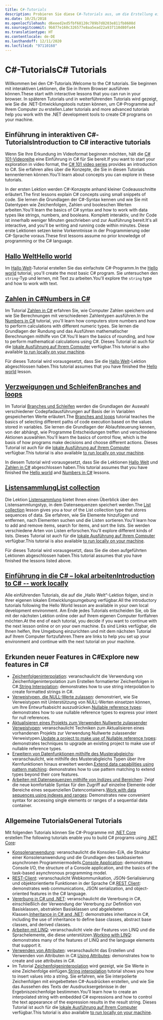 ```yaml
---
title: C#-Tutorials
description: Probieren Sie diese C#-Tutorials aus, um die Erstellung eines C#-Programms und die C#-Sprachfeatures zu erlernen.
ms.date: 10/25/2018
ms.openlocfilehash: d6eeed2ed5fbf68120c789b7d8203e811fb8608d
ms.sourcegitcommit: 9b877e160c326577e8aa5ead22a937110d80fa44
ms.translationtype: HT
ms.contentlocale: de-DE
ms.lasthandoff: 12/11/2020
ms.locfileid: "97110168"
---
```

# <a name="c-tutorials"></a><span data-ttu-id="7743b-103">C#-Tutorials</span><span class="sxs-lookup"><span data-stu-id="7743b-103">C# Tutorials</span></span>

<span data-ttu-id="7743b-104">Willkommen bei den C#-Tutorials.</span><span class="sxs-lookup"><span data-stu-id="7743b-104">Welcome to the C# tutorials.</span></span> <span data-ttu-id="7743b-105">Sie beginnen mit interaktiven Lektionen, die Sie in Ihrem Browser ausführen können.</span><span class="sxs-lookup"><span data-stu-id="7743b-105">These start with interactive lessons that you can run in your browser.</span></span> <span data-ttu-id="7743b-106">In späteren Tutorials und in weiterführenden Tutorials wird gezeigt, wie Sie die .NET-Entwicklungstools nutzen können, um C#-Programme auf Ihrem Computer zu erstellen.</span><span class="sxs-lookup"><span data-stu-id="7743b-106">Later tutorials and more advanced tutorials help you work with the .NET development tools to create C# programs on your machine.</span></span>

## <a name="introduction-to-c-interactive-tutorials"></a><span data-ttu-id="7743b-107">Einführung in interaktiven C#-Tutorials</span><span class="sxs-lookup"><span data-stu-id="7743b-107">Introduction to C# interactive tutorials</span></span>

<span data-ttu-id="7743b-108">Wenn Sie Ihre Erkundung im Videoformat beginnen möchten, hält die [C# 101-Videoreihe](https://aka.ms/dotnet3-csharp) eine Einführung in C# für Sie bereit.</span><span class="sxs-lookup"><span data-stu-id="7743b-108">If you want to start your exploration in video format, the [C# 101 video series](https://aka.ms/dotnet3-csharp) provides an introduction to C#.</span></span> <span data-ttu-id="7743b-109">Sie erfahren alles über die Konzepte, die Sie in diesen Tutorials kennenlernen können.</span><span class="sxs-lookup"><span data-stu-id="7743b-109">You'll learn about concepts you can explore in these tutorials.</span></span>

<span data-ttu-id="7743b-110">In der ersten Lektion werden C#-Konzepte anhand kleiner Codeausschnitte erläutert.</span><span class="sxs-lookup"><span data-stu-id="7743b-110">The first lessons explain C# concepts using small snippets of code.</span></span> <span data-ttu-id="7743b-111">Sie lernen die Grundlagen der C#-Syntax kennen und wie Sie mit Datentypen wie Zeichenfolgen, Zahlen und booleschen Werten arbeiten.</span><span class="sxs-lookup"><span data-stu-id="7743b-111">You'll learn the basics of C# syntax and how to work with data types like strings, numbers, and booleans.</span></span> <span data-ttu-id="7743b-112">Komplett interaktiv, und Ihr Code ist innerhalb weniger Minuten geschrieben und zur Ausführung bereit.</span><span class="sxs-lookup"><span data-stu-id="7743b-112">It's all interactive, and you'll be writing and running code within minutes.</span></span> <span data-ttu-id="7743b-113">Diese erste Lektionen setzen keine Vorkenntnisse in der Programmierung oder C#-Sprache voraus.</span><span class="sxs-lookup"><span data-stu-id="7743b-113">These first lessons assume no prior knowledge of programming or the C# language.</span></span>

## <a name="hello-world"></a>[<span data-ttu-id="7743b-114">Hallo Welt</span><span class="sxs-lookup"><span data-stu-id="7743b-114">Hello world</span></span>](intro-to-csharp/hello-world.yml)

<span data-ttu-id="7743b-115">Im [Hallo Welt](intro-to-csharp/hello-world.yml)-Tutorial erstellen Sie das einfachste C#-Programm.</span><span class="sxs-lookup"><span data-stu-id="7743b-115">In the [Hello world](intro-to-csharp/hello-world.yml) tutorial, you'll create the most basic C# program.</span></span> <span data-ttu-id="7743b-116">Sie untersuchen den `string`-Typ und lernen, mit Text zu arbeiten.</span><span class="sxs-lookup"><span data-stu-id="7743b-116">You'll explore the `string` type and how to work with text.</span></span>

## <a name="numbers-in-c"></a>[<span data-ttu-id="7743b-117">Zahlen in C#</span><span class="sxs-lookup"><span data-stu-id="7743b-117">Numbers in C#</span></span>](intro-to-csharp/numbers-in-csharp.yml)

<span data-ttu-id="7743b-118">Im Tutorial [Zahlen in C#](intro-to-csharp/numbers-in-csharp.yml) erfahren Sie, wie Computer Zahlen speichern und wie Sie Berechnungen mit verschiedenen Zahlentypen ausführen.</span><span class="sxs-lookup"><span data-stu-id="7743b-118">In the [Numbers in C#](intro-to-csharp/numbers-in-csharp.yml) tutorial, you'll learn how computers store numbers and how to perform calculations with different numeric types.</span></span> <span data-ttu-id="7743b-119">Sie lernen die Grundlagen der Rundung und das Ausführen mathematischer Berechnungen mithilfe von C#.</span><span class="sxs-lookup"><span data-stu-id="7743b-119">You'll learn the basics of rounding, and how to perform mathematical calculations using C#.</span></span> <span data-ttu-id="7743b-120">Dieses Tutorial ist auch für die [lokale Ausführung auf Ihrem Computer](intro-to-csharp/numbers-in-csharp-local.md) verfügbar.</span><span class="sxs-lookup"><span data-stu-id="7743b-120">This tutorial is also available [to run locally on your machine](intro-to-csharp/numbers-in-csharp-local.md).</span></span>

<span data-ttu-id="7743b-121">Für dieses Tutorial wird vorausgesetzt, dass Sie die [Hallo Welt](intro-to-csharp/hello-world.yml)-Lektion abgeschlossen haben.</span><span class="sxs-lookup"><span data-stu-id="7743b-121">This tutorial assumes that you have finished the [Hello world](intro-to-csharp/hello-world.yml) lesson.</span></span>

## <a name="branches-and-loops"></a>[<span data-ttu-id="7743b-122">Verzweigungen und Schleifen</span><span class="sxs-lookup"><span data-stu-id="7743b-122">Branches and loops</span></span>](intro-to-csharp/branches-and-loops.yml)

<span data-ttu-id="7743b-123">Im Tutorial [Branches und Schleifen](intro-to-csharp/branches-and-loops.yml) werden die Grundlagen der Auswahl verschiedener Codepfadausführungen auf Basis der in Variablen gespeicherten Werte erläutert.</span><span class="sxs-lookup"><span data-stu-id="7743b-123">The [Branches and loops](intro-to-csharp/branches-and-loops.yml) tutorial teaches the basics of selecting different paths of code execution based on the values stored in variables.</span></span> <span data-ttu-id="7743b-124">Sie lernen die Grundlagen der Ablaufsteuerung kennen, von der abhängt, wie Programme Entscheidungen treffen und verschiedene Aktionen auswählen.</span><span class="sxs-lookup"><span data-stu-id="7743b-124">You'll learn the basics of control flow, which is the basis of how programs make decisions and choose different actions.</span></span> <span data-ttu-id="7743b-125">Dieses Tutorial ist auch für die [lokale Ausführung auf Ihrem Computer](intro-to-csharp/branches-and-loops-local.md) verfügbar.</span><span class="sxs-lookup"><span data-stu-id="7743b-125">This tutorial is also available [to run locally on your machine](intro-to-csharp/branches-and-loops-local.md).</span></span>

<span data-ttu-id="7743b-126">In diesem Tutorial wird vorausgesetzt, dass Sie die Lektionen [Hallo Welt](intro-to-csharp/hello-world.yml) und [Zahlen in C#](intro-to-csharp/numbers-in-csharp.yml) abgeschlossen haben.</span><span class="sxs-lookup"><span data-stu-id="7743b-126">This tutorial assumes that you have finished the [Hello world](intro-to-csharp/hello-world.yml) and [Numbers in C#](intro-to-csharp/numbers-in-csharp.yml) lessons.</span></span>

## <a name="list-collection"></a>[<span data-ttu-id="7743b-127">Listensammlung</span><span class="sxs-lookup"><span data-stu-id="7743b-127">List collection</span></span>](intro-to-csharp/list-collection.yml)

<span data-ttu-id="7743b-128">Die Lektion [Listensammlung](intro-to-csharp/list-collection.yml) bietet Ihnen einen Überblick über den Listensammlungstyp, in dem Datensequenzen speichert werden.</span><span class="sxs-lookup"><span data-stu-id="7743b-128">The [List collection](intro-to-csharp/list-collection.yml) lesson gives you a tour of the List collection type that stores sequences of data.</span></span> <span data-ttu-id="7743b-129">Sie erfahren, wie Sie Elemente hinzufügen und entfernen, nach Elementen suchen und die Listen sortieren.</span><span class="sxs-lookup"><span data-stu-id="7743b-129">You'll learn how to add and remove items, search for items, and sort the lists.</span></span> <span data-ttu-id="7743b-130">Sie werden verschiedene Arten von Listen erforschen.</span><span class="sxs-lookup"><span data-stu-id="7743b-130">You'll explore different kinds of lists.</span></span> <span data-ttu-id="7743b-131">Dieses Tutorial ist auch für die [lokale Ausführung auf Ihrem Computer](intro-to-csharp/arrays-and-collections.md) verfügbar.</span><span class="sxs-lookup"><span data-stu-id="7743b-131">This tutorial is also available [to run locally on your machine](intro-to-csharp/arrays-and-collections.md).</span></span>

<span data-ttu-id="7743b-132">Für dieses Tutorial wird vorausgesetzt, dass Sie die oben aufgeführten Lektionen abgeschlossen haben.</span><span class="sxs-lookup"><span data-stu-id="7743b-132">This tutorial assumes that you have finished the lessons listed above.</span></span>

## <a name="introduction-to-c----work-locally"></a>[<span data-ttu-id="7743b-133">Einführung in die C# – lokal arbeiten</span><span class="sxs-lookup"><span data-stu-id="7743b-133">Introduction to C# -- work locally</span></span>](intro-to-csharp/local-environment.md)

<span data-ttu-id="7743b-134">Alle einführenden Tutorials, die auf die „Hallo Welt“-Lektion folgen, sind in Ihrer eigenen lokalen Entwicklungsumgebung verfügbar.</span><span class="sxs-lookup"><span data-stu-id="7743b-134">All the introductory tutorials following the Hello World lesson are available in your own local development environment.</span></span> <span data-ttu-id="7743b-135">Am Ende jedes Tutorials entscheiden Sie, ob Sie mit der nächsten Lektion online oder auf Ihrem eigenen Computer fortfahren möchten.</span><span class="sxs-lookup"><span data-stu-id="7743b-135">At the end of each tutorial, you decide if you want to continue with the next lesson online or on your own machine.</span></span> <span data-ttu-id="7743b-136">Es sind Links verfügbar, die Ihnen helfen, Ihre Umgebung einzurichten und mit dem nächsten Tutorial auf Ihrem Computer fortzufahren.</span><span class="sxs-lookup"><span data-stu-id="7743b-136">There are links to help you set up your environment and continue with the next tutorial on your machine.</span></span>

## <a name="explore-new-features-in-c"></a><span data-ttu-id="7743b-137">Erkunden neuer Features in C\#</span><span class="sxs-lookup"><span data-stu-id="7743b-137">Explore new features in C\#</span></span>

* <span data-ttu-id="7743b-138">[Zeichenfolgeninterpolation](string-interpolation.md): veranschaulicht die Verwendung von Zeichenfolgeninterpolation zum Erstellen formatierter Zeichenfolgen in C#.</span><span class="sxs-lookup"><span data-stu-id="7743b-138">[String Interpolation](string-interpolation.md): demonstrates how to use string interpolation to create formatted strings in C#.</span></span>
* <span data-ttu-id="7743b-139">[Verweistypen, die NULL-Werte zulassen](nullable-reference-types.md): demonstriert, wie Sie Verweistypen mit Unterstützung von NULL-Werten einsetzen können, um Ihre Entwurfsabsicht auszudrücken.</span><span class="sxs-lookup"><span data-stu-id="7743b-139">[Nullable reference types](nullable-reference-types.md): demonstrates how to use nullable reference types to express your intent for null references.</span></span>
* <span data-ttu-id="7743b-140">[Aktualisieren eines Projekts zum Verwenden Nullwerte zulassender Verweistypen](upgrade-to-nullable-references.md): veranschaulicht Techniken zum Aktualisieren eines vorhandenen Projekts zur Verwendung Nullwerte zulassender Verweistypen.</span><span class="sxs-lookup"><span data-stu-id="7743b-140">[Update a project to make use of Nullable reference types](upgrade-to-nullable-references.md): demonstrates techniques to upgrade an existing project to make use of nullable reference types.</span></span>
* <span data-ttu-id="7743b-141">[Erweitern von Datenfunktionen mithilfe des Musterabgleichs](pattern-matching.md): veranschaulicht, wie mithilfe des Musterabgleichs Typen über ihre Kernfunktionen hinaus erweitert werden.</span><span class="sxs-lookup"><span data-stu-id="7743b-141">[Extend data capabilities using pattern matching](pattern-matching.md): demonstrates how to use pattern matching to extend types beyond their core features.</span></span>
* <span data-ttu-id="7743b-142">[Arbeiten mit Datensequenzen mithilfe von Indizes und Bereichen](ranges-indexes.md): Zeigt die neue komfortable Syntax für den Zugriff auf einzelne Elemente oder Bereiche eines sequenziellen Datencontainers.</span><span class="sxs-lookup"><span data-stu-id="7743b-142">[Work with data sequences using indexes and ranges](ranges-indexes.md): Demonstrates new convenient syntax for accessing single elements or ranges of a sequential data container.</span></span>

## <a name="general-tutorials"></a><span data-ttu-id="7743b-143">Allgemeine Tutorials</span><span class="sxs-lookup"><span data-stu-id="7743b-143">General Tutorials</span></span>

<span data-ttu-id="7743b-144">Mit folgenden Tutorials können Sie C#-Programme mit [.NET Core](../../core/introduction.md) erstellen:</span><span class="sxs-lookup"><span data-stu-id="7743b-144">The following tutorials enable you to build C# programs using [.NET Core](../../core/introduction.md):</span></span>

* <span data-ttu-id="7743b-145">[Konsolenanwendung](console-teleprompter.md): veranschaulicht die Konsolen-E/A, die Struktur einer Konsolenanwendung und die Grundlagen des taskbasierten asynchronen Programmiermodells.</span><span class="sxs-lookup"><span data-stu-id="7743b-145">[Console Application](console-teleprompter.md): demonstrates Console I/O, the structure of a Console application, and the basics of the task-based asynchronous programming model.</span></span>
* <span data-ttu-id="7743b-146">[REST-Client](console-webapiclient.md): veranschaulicht Webkommunikation, JSON-Serialisierung und objektorientierte Funktionen in der Sprache C#.</span><span class="sxs-lookup"><span data-stu-id="7743b-146">[REST Client](console-webapiclient.md): demonstrates web communications, JSON serialization, and object-oriented features in the C# language.</span></span>
* <span data-ttu-id="7743b-147">[Vererbung in C# und .NET](inheritance.md): veranschaulicht die Vererbung in C#, einschließlich der Verwendung der Vererbung zur Definition von Basisklassen, abstrakten Basisklassen und abgeleiteten Klassen.</span><span class="sxs-lookup"><span data-stu-id="7743b-147">[Inheritance in C# and .NET](inheritance.md): demonstrates inheritance in C#, including the use of inheritance to define base classes, abstract base classes, and derived classes.</span></span>
* <span data-ttu-id="7743b-148">[Arbeiten mit LINQ](working-with-linq.md): veranschaulicht viele der Features von LINQ und die Sprachelemente, die diese unterstützen.</span><span class="sxs-lookup"><span data-stu-id="7743b-148">[Working with LINQ](working-with-linq.md): demonstrates many of the features of LINQ and the language elements that support it.</span></span>
* <span data-ttu-id="7743b-149">[Verwenden von Attributen](attributes.md): veranschaulicht das Erstellen und Verwenden von Attributen in C#.</span><span class="sxs-lookup"><span data-stu-id="7743b-149">[Using Attributes](attributes.md): demonstrates how to create and use attributes in C#.</span></span>
* <span data-ttu-id="7743b-150">Im Tutorial [Zeichenfolgeninterpolation](exploration/interpolated-strings.yml) wird gezeigt, wie Sie Werte in eine Zeichenfolge einfügen.</span><span class="sxs-lookup"><span data-stu-id="7743b-150">[String interpolation](exploration/interpolated-strings.yml) tutorial shows you how to insert values into a string.</span></span> <span data-ttu-id="7743b-151">Sie erfahren, wie Sie interpolierte Zeichenfolgen mit eingebetteten C#-Ausdrücken erstellen, und wie Sie das Aussehen des Texts der Ausdrucksergebnisse in der Ergebniszeichenfolge bestimmen.</span><span class="sxs-lookup"><span data-stu-id="7743b-151">You'll learn how to create an interpolated string with embedded C# expressions and how to control the text appearance of the expression results in the result string.</span></span> <span data-ttu-id="7743b-152">Dieses Tutorial ist auch für die [lokale Ausführung auf Ihrem Computer](exploration/interpolated-strings-local.md) verfügbar.</span><span class="sxs-lookup"><span data-stu-id="7743b-152">This tutorial is also available [to run locally on your machine](exploration/interpolated-strings-local.md).</span></span>
